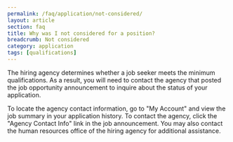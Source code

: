 ```yaml
---
permalink: /faq/application/not-considered/
layout: article
section: faq
title: Why was I not considered for a position?
breadcrumb: Not considered
category: application
tags: [qualifications]
---
```


The hiring agency determines whether a job seeker meets the minimum qualifications. As a result, you will need to contact the agency that posted the job opportunity announcement to inquire about the status of your application.

To locate the agency contact information, go to "My Account" and view the job summary in your application history. To contact the agency, click the "Agency Contact Info" link in the job announcement. You may also contact the human resources office of the hiring agency for additional assistance.
